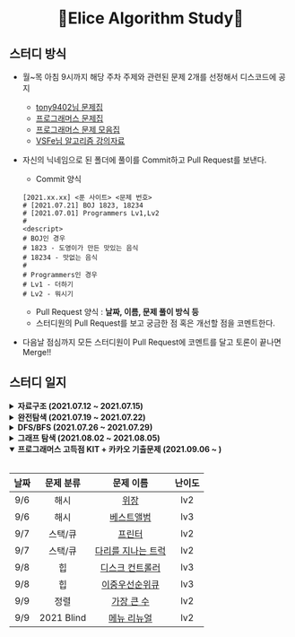 <div align="center">
  <h1>🥕Elice Algorithm Study🥕</h1>
</div>

## 스터디 방식

- 월~목 아침 9시까지 해당 주차 주제와 관련된 문제 2개를 선정해서 디스코드에 공지

  - [tony9402님 문제집](https://github.com/tony9402/baekjoon)
  - [프로그래머스 문제집](https://programmers.co.kr/learn/challenges)
  - [프로그래머스 문제 모음집]()
  - [VSFe님 알고리즘 강의자료](https://github.com/VSFe/Algorithm_Study/tree/main/Concept/New)

- 자신의 닉네임으로 된 폴더에 풀이를 Commit하고 Pull Request를 보낸다.
  - Commit 양식
  ```
  [2021.xx.xx] <푼 사이트> <문제 번호>
  # [2021.07.21] BOJ 1823, 18234
  # [2021.07.01] Programmers Lv1,Lv2
  #
  <descript>
  # BOJ인 경우
  # 1823 - 도영이가 만든 맛있는 음식
  # 18234 - 맛없는 음식
  #
  # Programmers인 경우
  # Lv1 - 더하기
  # Lv2 - 뭐시기
  ```
  - Pull Request 양식
    : **날짜, 이름, 문제 풀이 방식 등**
  - 스터디원의 Pull Request를 보고 궁금한 점 혹은 개선할 점을 코멘트한다.
- 다음날 점심까지 모든 스터디원이 Pull Request에 코멘트를 달고 토론이 끝나면 Merge!!

## 스터디 일지

<details markdown="1">
<summary><strong>자료구조 (2021.07.12 ~ 2021.07.15)</strong></summary>

<br/>

| 날짜 | 문제 번호 |                                                  문제 이름                                                  |                                          난이도                                           |
| :--: | :-------: | :---------------------------------------------------------------------------------------------------------: | :---------------------------------------------------------------------------------------: |
| 7/12 |   5430    |                    <a href="https://www.acmicpc.net/problem/5430" target="_blank">AC</a>                    | <img height="25px" width="25px" src="https://d2gd6pc034wcta.cloudfront.net/tier/11.svg"/> |
| 7/12 |   2075    |               <a href="https://www.acmicpc.net/problem/2075" target="_blank">N번째 큰 수</a>                | <img height="25px" width="25px" src="https://d2gd6pc034wcta.cloudfront.net/tier/11.svg"/> |
| 7/13 |   42577   | <a href="https://programmers.co.kr/learn/courses/30/lessons/42577" target="_blank">[해시] 전화번호 목록</a> |                                            Lv2                                            |
| 7/13 |   42586   |          <a href="https://programmers.co.kr/learn/courses/30/lessons/42586">[스택/큐] 기능개발</a>          |                                            Lv2                                            |
| 7/14 |   17413   |              <a href="https://www.acmicpc.net/problem/17413" target="_blank">단어 뒤집기2</a>               | <img height="25px" width="25px" src="https://d2gd6pc034wcta.cloudfront.net/tier/8.svg"/>  |
| 7/14 |   2800    |                 <a href="https://www.acmicpc.net/problem/2800" target="_blank">괄호제거</a>                 | <img height="25px" width="25px" src="https://d2gd6pc034wcta.cloudfront.net/tier/11.svg"/> |
| 7/15 |   1966    |                <a href="https://www.acmicpc.net/problem/1966" target="_blank">프린터 큐</a>                 | <img height="25px" width="25px" src="https://d2gd6pc034wcta.cloudfront.net/tier/8.svg"/>  |
| 7/15 |   14425   |               <a href="https://www.acmicpc.net/problem/14425" target="_blank">문자열 집합</a>               | <img height="25px" width="25px" src="https://d2gd6pc034wcta.cloudfront.net/tier/8.svg"/>  |

</details>

<details markdown="1">
<summary><strong>완전탐색 (2021.07.19 ~ 2021.07.22)</strong></summary>

<br/>

| 날짜 | 문제 번호 |                                                      문제 이름                                                       |                                          난이도                                           |
| :--: | :-------: | :------------------------------------------------------------------------------------------------------------------: | :---------------------------------------------------------------------------------------: |
| 7/19 |   14501   |                       <a href="https://www.acmicpc.net/problem/14501" target="_blank">퇴사</a>                       | <img height="25px" width="25px" src="https://d2gd6pc034wcta.cloudfront.net/tier/7.svg"/>  |
| 7/19 |   2961    |             <a href="https://www.acmicpc.net/problem/2961" target="_blank">도영이가 만든 맛있는 음식</a>             | <img height="25px" width="25px" src="https://d2gd6pc034wcta.cloudfront.net/tier/10.svg"/> |
| 7/20 |   16943   |                   <a href="https://www.acmicpc.net/problem/16943" target="_blank">숫자 재배치</a>                    | <img height="25px" width="25px" src="https://d2gd6pc034wcta.cloudfront.net/tier/10.svg"/> |
| 7/20 |   2422    | <a href="https://www.acmicpc.net/problem/2422" target="_blank">한윤정이 이탈리아에 가서 아이스크림을 사먹는데...</a> | <img height="25px" width="25px" src="https://d2gd6pc034wcta.cloudfront.net/tier/6.svg"/>  |
| 7/21 |   1018   |                       <a href="https://www.acmicpc.net/problem/1018" target="_blank">체스판 다시 칠하기</a>                       | <img height="25px" width="25px" src="https://d2gd6pc034wcta.cloudfront.net/tier/6.svg"/>  |
| 7/21 |   19699    |             <a href="https://www.acmicpc.net/problem/19699" target="_blank">소-난다!</a>             | <img height="25px" width="25px" src="https://d2gd6pc034wcta.cloudfront.net/tier/9.svg"/> |
| 7/22 |   16508   |                       <a href="https://www.acmicpc.net/problem/16508" target="_blank">전공책 </a>                       | <img height="25px" width="25px" src="https://d2gd6pc034wcta.cloudfront.net/tier/8.svg"/>  |
| 7/22 |   14620    |             <a href="https://www.acmicpc.net/problem/14620" target="_blank">꽃길 </a>             | <img height="25px" width="25px" src="https://d2gd6pc034wcta.cloudfront.net/tier/9.svg"/> |


</details>

<details markdown="1">
<summary><strong>DFS/BFS (2021.07.26 ~ 2021.07.29)</strong></summary>

<br/>

| 날짜 | 문제 번호 |                                                      문제 이름                                                       |                                          난이도                                           |
| :--: | :-------: | :------------------------------------------------------------------------------------------------------------------: | :---------------------------------------------------------------------------------------: |
| 7/26 |   21938   |  <a href="https://www.acmicpc.net/problem/21938" target="_blank">영상처리</a>      | <img height="25px" width="25px" src="https://d2gd6pc034wcta.cloudfront.net/tier/9.svg"/>  |
| 7/26 |   17129    |  <a href="https://www.acmicpc.net/problem/17129" target="_blank">윌리암슨수액빨이딱따구리가 정보섬에 올라온 이유</a>| <img height="25px" width="25px" src="https://d2gd6pc034wcta.cloudfront.net/tier/11.svg"/> |
| 7/27 |   7576   | <a href="https://www.acmicpc.net/problem/7576" target="_blank">토마토 </a>         | <img height="25px" width="25px" src="https://d2gd6pc034wcta.cloudfront.net/tier/10.svg"/>  |
| 7/27 |18352 | <a href="https://www.acmicpc.net/problem/18352" target="_blank">특정 거리의 도시 찾기</a>  | <img height="25px" width="25px" src="https://d2gd6pc034wcta.cloudfront.net/tier/9.svg"/> |
| 7/28 |   43163   |  <a href="https://programmers.co.kr/learn/courses/30/lessons/43163" target="_blank">[DFS/BFS] 단어 변환 </a> | Lv3 |
| 7/28 |43164 | <a href="https://programmers.co.kr/learn/courses/30/lessons/43164" target="_blank">[DFS/BFS] 여행경로</a>  | Lv3 |
| 7/29 |   7569   |  <a href="https://www.acmicpc.net/problem/7569" target="_blank">토마토 </a> | <img height="25px" width="25px" src="https://d2gd6pc034wcta.cloudfront.net/tier/10.svg"/> |
| 7/29 |2206 | <a href="https://www.acmicpc.net/problem/2206" target="_blank">벽 부수고 이동하기</a>  | <img height="25px" width="25px" src="https://d2gd6pc034wcta.cloudfront.net/tier/12.svg"/> |
</details>

<details markdown="1">
<summary><strong>그래프 탐색 (2021.08.02 ~ 2021.08.05)</strong></summary>

<br/>

| 날짜 | 문제 번호 |                                                      문제 이름                                                       |                                          난이도                                           |
| :--: | :-------: | :------------------------------------------------------------------------------------------------------------------: | :---------------------------------------------------------------------------------------: |
| 8/2 |   1446   |  <a href="https://www.acmicpc.net/problem/1446" target="_blank">지름길</a>      | <img height="25px" width="25px" src="https://d2gd6pc034wcta.cloudfront.net/tier/10.svg"/>  |
| 8/2 |   9205    |  <a href="https://www.acmicpc.net/problem/9205" target="_blank">맥주 마시면서 걸어가기</a>| <img height="25px" width="25px" src="https://d2gd6pc034wcta.cloudfront.net/tier/10.svg"/> |
| 8/3 |   1504   |  <a href="https://www.acmicpc.net/problem/1504" target="_blank">특정한 최단 경로</a>      | <img height="25px" width="25px" src="https://d2gd6pc034wcta.cloudfront.net/tier/12.svg"/>  |
| 8/3 |   1717    |  <a href="https://www.acmicpc.net/problem/1717" target="_blank">집합의 표현</a>| <img height="25px" width="25px" src="https://d2gd6pc034wcta.cloudfront.net/tier/12.svg"/> |
| 8/4 |   9370   |  <a href="https://www.acmicpc.net/problem/9370" target="_blank">미확인 도착지</a>      | <img height="25px" width="25px" src="https://d2gd6pc034wcta.cloudfront.net/tier/14.svg"/>  |
| 8/4 |   20168    |  <a href="https://www.acmicpc.net/problem/20168" target="_blank">기능성</a>| <img height="25px" width="25px" src="https://d2gd6pc034wcta.cloudfront.net/tier/11.svg"/> |

</details>

<details markdown="1" open>
<summary><strong>프로그래머스 고득점 KIT + 카카오 기출문제 (2021.09.06 ~ )</strong></summary>

<br/>

| 날짜 | 문제 분류 |                                                      문제 이름                                                       |                                          난이도                                           |
| :--: | :-------: | :------------------------------------------------------------------------------------------------------------------: | :---------------------------------------------------------------------------------------: |
| 9/6 |   해시   |  <a href="https://programmers.co.kr/learn/courses/30/lessons/42578" target="_blank">위장</a>      | lv2  |
| 9/6 |   해시    |  <a href="https://programmers.co.kr/learn/courses/30/lessons/42579" target="_blank">베스트앨범</a>| lv3 |
| 9/7 |   스택/큐   |  <a href="https://programmers.co.kr/learn/courses/30/lessons/42587" target="_blank">프린터</a>      | lv2  |
| 9/7 |   스택/큐    |  <a href="https://programmers.co.kr/learn/courses/30/lessons/42583" target="_blank">다리를 지나는 트럭</a>| lv2 |
| 9/8 |   힙   |  <a href="https://programmers.co.kr/learn/courses/30/lessons/42627" target="_blank">디스크 컨트롤러</a>      | lv3  |
| 9/8 |   힙   |  <a href="https://programmers.co.kr/learn/courses/30/lessons/42628" target="_blank">이중우선순위큐</a>| lv3 |
| 9/9 |   정렬   |  <a href="https://programmers.co.kr/learn/courses/30/lessons/42746" target="_blank">가장 큰 수</a>      | lv2  |
| 9/9 |   2021 Blind   |  <a href="https://programmers.co.kr/learn/courses/30/lessons/72411" target="_blank">메뉴 리뉴얼</a>| lv2 |


</details>
